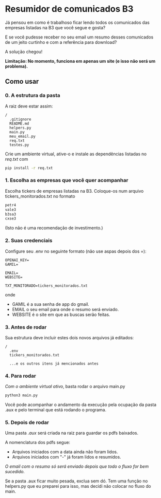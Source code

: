 # Resumidor de comunicados B3

Já pensou em como é trabalhoso ficar lendo todos os comunicados das empresas listadas na B3 que você segue e gosta?

E se você pudesse receber no seu email um resumo desses comunicados de um jeito curtinho e com a referência para download?

A solução chegou!

**Limitação: No momento, funciona em apenas um site (e isso não será um problema).**


## Como usar

### 0. A estrutura da pasta
A raiz deve estar assim:
```
/
  .gitignore
  README.md
  helpers.py
  main.py
  meu_email.py
  req.txt
  testes.py
```

Crie um ambiente virtual, ative-o e instale as dependências listadas no *req.txt* com
```bash
pip install -r req.txt
```


### 1. Escolha as empresas que você quer acompanhar
Escolha tickers de empresas listadas na B3.
Coloque-os num arquivo tickers_monitorados.txt no formato
```txt
petr4
vale3
b3sa3
cxse3
```
(Isto não é uma recomendação de investimento.)

### 2. Suas credenciais
Configure seu .env no seguinte formato (não use aspas depois dos =):
```
OPENAI_KEY=
GAMIL=

EMAIL=
WEBSITE=

TXT_MONITORADO=tickers_monitorados.txt
```

onde
- GAMIL é a sua senha de app do gmail.
- EMAIL o seu email para onde o resumo será enviado.
- WEBSITE é o site em que as buscas serão feitas.

### 3. Antes de rodar
Sua estrutura deve incluir estes dois novos arquivos já editados:
```
/
  .env
  tickers_monitorados.txt

  ...e os outros itens já mencionados antes
```

### 4. Para rodar
*Com o ambiente virtual ativo*, basta rodar o arquivo main.py
```bash
python3 main.py
```
Você pode acompanhar o andamento da execução pela ocupação da pasta .aux e pelo terminal que está rodando o programa.

### 5. Depois de rodar

Uma pasta *.aux* será criada na raiz para guardar os pdfs baixados.

A nomenclatura dos pdfs segue:
- Arquivos iniciados com a data ainda não foram lidos.
- Arquivos iniciados com "-" já foram lidos e resumidos.

*O email com o resumo só será enviado depois que todo o fluxo for bem sucedido.*

Se a pasta .aux ficar muito pesada, exclua sem dó. Tem uma função no helpers.py que eu preparei para isso, mas decidi não colocar no fluxo do main.
